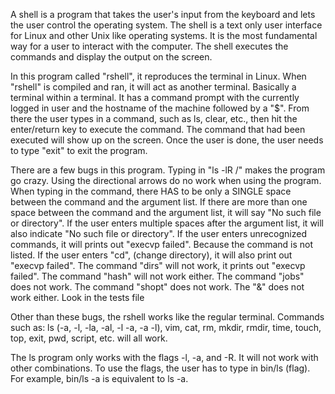 A shell is a program that takes the user's input from the keyboard and lets the user control the operating system. The shell is a text only user interface for Linux and other Unix like operating systems. It is the most fundamental way for a user to interact with the computer. The shell executes the commands and display the output on the screen.

In this program called "rshell", it reproduces the terminal in Linux. When "rshell" is compiled and ran, it will act as another terminal. Basically a terminal within a terminal. It has a command prompt with the currently logged in user and the hostname of the machine followed by a "$". From there the user types in a command, such as ls, clear, etc., then hit the enter/return key to execute the command. The command that had been executed will show up on the screen. Once the user is done, the user needs to type "exit" to exit the program.

There are a few bugs in this program. 
Typing in "ls -lR /" makes the program go crazy.
Using the directional arrows do no work when using the program.
When typing in the command, there HAS to be only a SINGLE space between the command and the argument list. 
If there are more than one space between the command and the argument list, it will say "No such file or directory". 
If the user enters multiple spaces after the argument list, it will also indicate "No such file or directory". 
If the user enters unrecognized commands, it will prints out "execvp failed". Because the command is not listed.
If the user enters "cd",  (change directory), it will also print out "execvp failed".
The command "dirs" will not work, it prints out "execvp failed".
The command "hash" will not work either.
The command "jobs" does not work.
The command "shopt" does not work.
The "&" does not work either.
Look in the tests file

Other than these bugs, the rshell works like the regular terminal. 
Commands such as: ls (-a, -l, -la, -al, -l -a, -a -l), vim, cat, rm, mkdir, rmdir, time, touch, top, exit, pwd, script, etc. will all work.

The ls program only works with the flags -l, -a, and -R. It will not work with other combinations. To use the flags, the user has to type in bin/ls (flag).  For example, bin/ls -a is equivalent to ls -a. 
